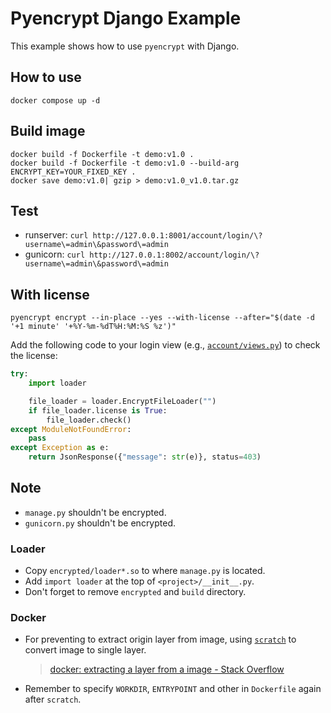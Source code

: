 # Pyencrypt Django Example

This example shows how to use `pyencrypt` with Django.

## How to use
```shell
docker compose up -d
```

## Build image
```shell
docker build -f Dockerfile -t demo:v1.0 .
docker build -f Dockerfile -t demo:v1.0 --build-arg ENCRYPT_KEY=YOUR_FIXED_KEY .
docker save demo:v1.0| gzip > demo:v1.0_v1.0.tar.gz
```

## Test
* runserver: `curl http://127.0.0.1:8001/account/login/\?username\=admin\&password\=admin`
* gunicorn: `curl http://127.0.0.1:8002/account/login/\?username\=admin\&password\=admin`

## With license
`pyencrypt encrypt --in-place --yes --with-license --after="$(date -d '+1 minute' '+%Y-%m-%dT%H:%M:%S %z')"`

Add the following code to your login view (e.g., [`account/views.py`](./account/views.py)) to check the license:
```python
try:
    import loader

    file_loader = loader.EncryptFileLoader("")
    if file_loader.license is True:
        file_loader.check()
except ModuleNotFoundError:
    pass
except Exception as e:
    return JsonResponse({"message": str(e)}, status=403)
```

## Note
* `manage.py` shouldn't be encrypted.
* `gunicorn.py` shouldn't be encrypted.

### Loader
* Copy `encrypted/loader*.so` to where `manage.py` is located.
* Add `import loader` at the top of `<project>/__init__.py`.
* Don't forget to remove `encrypted` and `build` directory.

### Docker
* For preventing to extract origin layer from image, using [`scratch`](https://docs.docker.com/build/building/base-images/#create-a-base-image) to convert image to single layer.
  > [docker: extracting a layer from a image - Stack Overflow](https://stackoverflow.com/questions/40575752/docker-extracting-a-layer-from-a-image)
* Remember to specify `WORKDIR`, `ENTRYPOINT` and other in `Dockerfile` again after `scratch`.